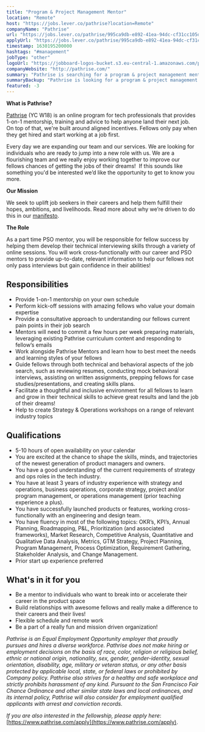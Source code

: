 ```yaml
---
title: "Program & Project Management Mentor"
location: "Remote"
host: "https://jobs.lever.co/pathrise?location=Remote"
companyName: "Pathrise"
url: "https://jobs.lever.co/pathrise/995ca9db-e892-41ea-94dc-cf31cc105d4a"
applyUrl: "https://jobs.lever.co/pathrise/995ca9db-e892-41ea-94dc-cf31cc105d4a/apply"
timestamp: 1630195200000
hashtags: "#management"
jobType: "other"
logoUrl: "https://jobboard-logos-bucket.s3.eu-central-1.amazonaws.com/pathrise"
companyWebsite: "http://pathrise.com/"
summary: "Pathrise is searching for a program & project management mentor that has 3 years of industry experience with strategy and operations, business operations, corporate strategy, project and/or program management, or operations management."
summaryBackup: "Pathrise is looking for a program & project management mentor that has #management, #content, #analytics."
featured: -3
---
```


**What is Pathrise?**

[Pathrise](https://www.pathrise.com/) (YC W18) is an online program for tech professionals that provides 1-on-1 mentorship, training and advice to help anyone land their next job. On top of that, we're built around aligned incentives. Fellows only pay when they get hired and start working at a job first.

Every day we are expanding our team and our services. We are looking for individuals who are ready to jump into a new role with us. We are a flourishing team and we really enjoy working together to improve our fellows chances of getting the jobs of their dreams!  If this sounds like something you'd be interested we’d like the opportunity to get to know you more.

**Our Mission**

We seek to uplift job seekers in their careers and help them fulfill their hopes, ambitions, and livelihoods. Read more about why we’re driven to do this in our [manifesto](https://www.pathrise.com/manifesto).

**The Role**

As a part time PSO mentor, you will be responsible for fellow success by helping them develop their technical interviewing skills through a variety of online sessions. You will work cross-functionally with our career and PSO mentors to provide up-to-date, relevant information to help our fellows not only pass interviews but gain confidence in their abilities! 

## Responsibilities

*   Provide 1-on-1 mentorship on your own schedule
*   Perform kick-off sessions with amazing fellows who value your domain expertise
*   Provide a consultative approach to understanding our fellows current pain points in their job search
*   Mentors will need to commit a few hours per week preparing materials, leveraging existing Pathrise curriculum content and responding to fellow’s emails 
*   Work alongside Pathrise Mentors and learn how to best meet the needs and learning styles of your fellows
*   Guide fellows through both technical and behavioral aspects of the job search, such as reviewing resumes, conducting mock behavioral interviews, assisting on written assignments, prepping fellows for case studies/presentations, and creating skills plans.
*   Facilitate a thoughtful and inclusive environment for all fellows to learn and grow in their technical skills to achieve great results and land the job of their dreams!
*   Help to create Strategy & Operations workshops on a range of relevant industry topics

## Qualifications

*   5-10 hours of open availability on your calendar
*   You are excited at the chance to shape the skills, minds, and trajectories of the newest generation of product managers and owners.
*   You have a good understanding of the current requirements of strategy and ops roles in the tech industry.
*   You have at least 3 years of industry experience with strategy and operations, business operations, corporate strategy, project and/or program management, or operations management (prior teaching experience a plus).
*   You have successfully launched products or features, working cross-functionally with an engineering and design team.
*   You have fluency in most of the following topics: OKR’s, KPI’s, Annual Planning, Roadmapping, P&L, Prioritization (and associated frameworks), Market Research, Competitive Analysis, Quantitative and Qualitative Data Analysis, Metrics, GTM Strategy, Project Planning, Program Management, Process Optimization, Requirement Gathering, Stakeholder Analysis, and Change Management.
*   Prior start up experience preferred

## What's in it for you

*   Be a mentor to individuals who want to break into or accelerate their career in the product space
*   Build relationships with awesome fellows and really make a difference to their careers and their lives!
*   Flexible schedule and remote work 
*   Be a part of a really fun and mission driven organization!

_Pathrise is an Equal Employment Opportunity employer that proudly pursues and hires a diverse workforce. Pathrise does not make hiring or employment decisions on the basis of race, color, religion or religious belief, ethnic or national origin, nationality, sex, gender, gender-identity, sexual orientation, disability, age, military or veteran status, or any other basis protected by applicable local, state, or federal laws or prohibited by Company policy. Pathrise also strives for a healthy and safe workplace and strictly prohibits harassment of any kind. Pursuant to the San Francisco Fair Chance Ordinance and other similar state laws and local ordinances, and its internal policy, Pathrise will also consider for employment qualified applicants with arrest and conviction records._

_If you are also interested in the fellowship, please apply here_: [https://www.pathrise.com/apply](https://www.pathrise.com/apply).
